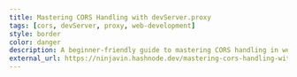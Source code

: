 ```yaml
---
title: Mastering CORS Handling with devServer.proxy
tags: [cors, devServer, proxy, web-development]
style: border
color: danger
description: A beginner-friendly guide to mastering CORS handling in web applications using devServer.proxy.
external_url: https://ninjavin.hashnode.dev/mastering-cors-handling-with-devserverproxy
---
```

